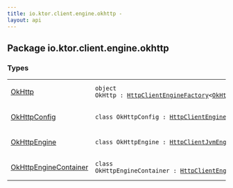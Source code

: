 ```yaml
---
title: io.ktor.client.engine.okhttp - 
layout: api
---
```




## Package io.ktor.client.engine.okhttp

### Types

<table class="api-docs-table">
<tbody>
<tr>
<td markdown="1">

<a href="-ok-http/index.html">OkHttp</a>


</td>
<td markdown="1">
<div class="signature"><code><span class="keyword">object </span><span class="identifier">OkHttp</span>&nbsp;<span class="symbol">:</span>&nbsp;<a href="../io.ktor.client.engine/-http-client-engine-factory/index.html"><span class="identifier">HttpClientEngineFactory</span></a><span class="symbol">&lt;</span><a href="-ok-http-config/index.html"><span class="identifier">OkHttpConfig</span></a><span class="symbol">&gt;</span></code></div>

</td>
</tr>
<tr>
<td markdown="1">

<a href="-ok-http-config/index.html">OkHttpConfig</a>


</td>
<td markdown="1">
<div class="signature"><code><span class="keyword">class </span><span class="identifier">OkHttpConfig</span>&nbsp;<span class="symbol">:</span>&nbsp;<a href="../io.ktor.client.engine/-http-client-engine-config/index.html"><span class="identifier">HttpClientEngineConfig</span></a></code></div>

</td>
</tr>
<tr>
<td markdown="1">

<a href="-ok-http-engine/index.html">OkHttpEngine</a>


</td>
<td markdown="1">
<div class="signature"><code><span class="keyword">class </span><span class="identifier">OkHttpEngine</span>&nbsp;<span class="symbol">:</span>&nbsp;<a href="../io.ktor.client.engine/-http-client-jvm-engine/index.html"><span class="identifier">HttpClientJvmEngine</span></a></code></div>

</td>
</tr>
<tr>
<td markdown="1">

<a href="-ok-http-engine-container/index.html">OkHttpEngineContainer</a>


</td>
<td markdown="1">
<div class="signature"><code><span class="keyword">class </span><span class="identifier">OkHttpEngineContainer</span>&nbsp;<span class="symbol">:</span>&nbsp;<a href="../io.ktor.client/-http-client-engine-container/index.html"><span class="identifier">HttpClientEngineContainer</span></a></code></div>

</td>
</tr>
</tbody>
</table>
